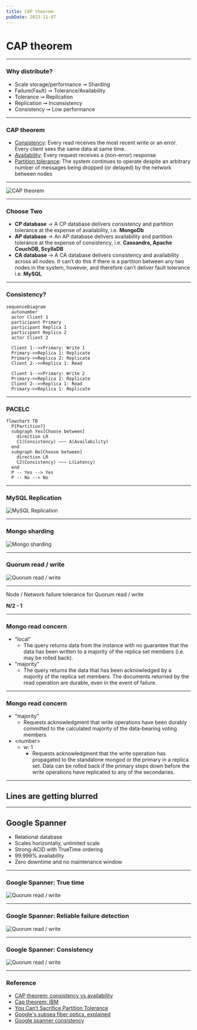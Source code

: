 ```yaml
---
title: CAP theorem
pubDate: 2023-11-07
---
```


# CAP theorem

---

### Why distribute?

- Scale storage/performance ➞ Sharding
- Failure(Fault) ➞ Tolerance/Availability
- Tolerance ➞ Replication
- Replication ➞ Inconsistency
- Consistency ➞ Low performance

<!-- .element: class="fragmented-lists" -->

---

### CAP theorem

- [Consistency](https://en.wikipedia.org/wiki/Consistency_model):
  Every read receives the most recent write or an error. Every client sees the same data at same time.
- [Availability](https://en.wikipedia.org/wiki/Availability):
  Every request receives a (non-error) response
- [Partition tolerance](https://en.wikipedia.org/wiki/Network_partitioning):
  The system continues to operate despite an arbitrary number of messages being dropped (or delayed) by the network between nodes

<!-- .element: class="fragmented-lists" -->

---

![CAP theorem](/assets/cap/CAP-theorem.svg)

---

### Choose Two

- **CP database** → A CP database delivers consistency and partition tolerance at the expense of availability, i.e. **MongoDb**
- **AP database** → An AP database delivers availability and partition tolerance at the expense of consistency, i.e. **Cassandra, Apache CouchDB, ScyllaDB**
- **CA database** → A CA database delivers consistency and availability across all nodes. It can’t do this if there is a partition between any two nodes in the system, however, and therefore can’t deliver fault tolerance i.e. **MySQL**

<!-- .element: class="fragmented-lists text-3xl" -->

---

### Consistency?

```mermaid
sequenceDiagram
  autonumber
  actor Client 1
  participant Primary
  participant Replica 1
  participant Replica 2
  actor Client 2

  Client 1-->>Primary: Write 1
  Primary->>Replica 1: Replicate
  Primary->>Replica 2: Replicate
  Client 2-->>Replica 1: Read

  Client 1-->>Primary: Write 2
  Primary->>Replica 2: Replicate
  Client 2-->>Replica 1: Read
  Primary->>Replica 1: Replicate
```

---

### PACELC

```mermaid
flowchart TB
  P{Partition?}
  subgraph Yes[Choose between]
    direction LR
    C1(Consistency) ~~~ A(Availability)
  end
  subgraph No[Choose between]
    direction LR
    C2(Consistency) ~~~ L(Latency)
  end
  P -- Yes --> Yes
  P -- No --> No
```

---

### MySQL Replication

![MySQL Replication](/assets/cap/MySQL-replication.svg)

---

### Mongo sharding

![Mongo sharding](/assets/cap/Mongo-sharding.svg)

---

### Quorum read / write

![Quorum read / write](/assets/cap/Quorum-read-write.svg)

---

Node / Network failure tolerance for Quorum read / write

<!-- .element: class="fragment text-6xl" -->

**N/2 - 1**

<!-- .element: class="fragment text-7xl" -->

---

### Mongo read concern

- “local”
  - The query returns data from the instance with no guarantee that the data has been written to a majority of the replica set members (i.e. may be rolled back).
- "majority"
  - The query returns the data that has been acknowledged by a majority of the replica set members. The documents returned by the read operation are durable, even in the event of failure.

<!-- .element: class="text-2xl" -->

---

### Mongo read concern

- “majority”
  - Requests acknowledgment that write operations have been durably committed to the calculated majority of the data-bearing voting members
- \<number\>
  - w: 1
    - Requests acknowledgment that the write operation has propagated to the standalone mongod or the primary in a replica set. Data can be rolled back if the primary steps down before the write operations have replicated to any of the secondaries.

<!-- .element: class="text-2xl" -->

---

## Lines are getting blurred

---

## Google Spanner

- Relational database
- Scales horizontally, unlimited scale
- Strong-ACID with TrueTime ordering
- 99.999% availability
- Zero downtime and no maintenance window

 <!-- .element: class="fragmented-list" -->

---

### Google Spanner: True time

![Quorum read / write](/assets/cap/Atomic-Clock.svg)

---

### Google Spanner: Reliable failure detection

![Quorum read / write](/assets/cap/world-wide-connection.svg)

---

### Google Spanner: Consistency

![Quorum read / write](/assets/cap/Google-Spanner-Consistency.svg)

---

### Reference

- [CAP theorem: consistency vs availability](https://ashrafuzzaman.github.io/posts/cap-theorem-consistency-vs-availability/)
- [Cap theorem: IBM](https://www.ibm.com/topics/cap-theorem)
- [You Can’t Sacrifice Partition Tolerance](https://codahale.com/you-cant-sacrifice-partition-tolerance/)
- [Google's subsea fiber optics, explained](https://cloud.google.com/blog/topics/developers-practitioners/googles-subsea-fiber-optics-explained)
- [Google spanner consistency](https://www.youtube.com/watch?v=sOtlaH-QlxM&t=3s&ab_channel=GoogleCloudTech)
